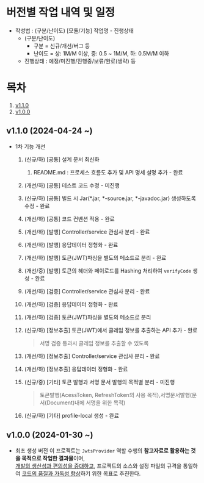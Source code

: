 # 버전별 작업 내역 및 일정
- 작성법 : (구분/난이도) [모듈/기능] 작업명 - 진행상태
    - (구분/난이도)
        - 구분 = 신규/개선/버그 등
        - 난이도 = 상: 1M/M 이상, 중: 0.5 ~ 1M/M, 하: 0.5M/M 이하
    - 진행상태 : 예정/미진행/진행중/보류/완료(생략) 등

# 목차
1. [v1.1.0](#-v1.1.0)
1. [v1.0.0](#-v1.0.0)

  
## v1.1.0 (2024-04-24 ~)
- 1차 기능 개선
  1. (신규/하) [공통] 설계 문서 최신화 
     1. README.md : 프로세스 흐름도 추가 및 API 명세 설명 추가 - 완료
  1. (개선/하) [공통] 테스트 코드 수정 - 미진행
  1. (신규/하) [공통] 빌드 시 Jar(*.jar, *-source.jar, *-javadoc.jar) 생성하도록 수정 - 완료
  1. (개선/하) [공통] 코드 컨벤션 적용 - 완료
  
  1. (개선/하) [발행] Controller/service 관심사 분리 - 완료
  1. (개선/하) [발행] 응답데이터 정형화 - 완료
  1. (개선/하) [발행] 토큰(JWT)파싱을 별도의 메소드로 분리 - 완료
  1. (개선/중) [발행] 토큰의 헤더와 페이로드를 Hashing 처리하여 `verifyCode` 생성 - 완료
  
  1. (개선/하) [검증] Controller/service 관심사 분리 - 완료
  1. (개선/하) [검증] 응답데이터 정형화 - 완료
  1. (개선/하) [검증] 토큰(JWT)파싱을 별도의 메소드로 분리

  1. (신규/하) [정보추출] 토큰(JWT)에서 클레임 정보를 추출하는 API 추가 - 완료
        > 서명 검증 통과시 클레임 정보를 추출할 수 있도록
  1. (개선/하) [정보추출] Controller/service 관심사 분리 - 완료
  1. (개선/하) [정보추출] 응답데이터 정형화 - 완료
  
  1. (신규/중) [기타] 토큰 발행과 서명 문서 발행의 목적별 분리 - 미진행
      > 토큰발행(AcessToken, RefreshToken의 사용 목적),서명문서발행(문서(Document)내에 서명을 위한 목적)
  1. (신규/하) [기타] profile-local 생성 - 완료

## v1.0.0 (2024-01-30 ~)
- 최초 생성 버전
  이 프로젝트는 `JwtsProvider` 역할 수행의 **참고자료로 활용하는 것을 목적으로 작업한 결과물**이며, \
  <u>개발의 생산성과 편의성을 증대하고</u>, 프로젝트의 소스와 설정 파일의 규격을 통일하여 <u>코드의 품질과 가독성 향상</u>하기 위한 목표로 추진한다.


